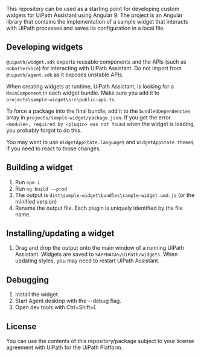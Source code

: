 This repository can be used as a starting point for developing custom widgets for UiPath Assistant using Angular 9.
The project is an Angular library that contains the implementation of a sample widget that interacts with UiPath processes and saves its configuration in a local file.

## Developing widgets

`@uipath/widget.sdk` exports reusable components and the APIs (such as `RobotService`) for interacting with UiPath Assistant. Do not import from `@uipath/agent.sdk` as it exposes unstable APIs.

When creating widgets at runtime, UiPath Assistant, is looking for a `MainComponent` in each widget bundle. Make sure you add it to `projects\sample-widget\src\public-api.ts`.

To force a package into the final bundle, add it to the `bundledDependencies` array in `projects/sample-widget/package.json`. If you get the error `<module>, required by <plugin> was not found` when the widget is loading, you probably forgot to do this.

You may want to use `WidgetAppState.language$` and `WidgetAppState.theme$` if you need to react to those changes.

## Building a widget

1. Run `npm i`
2. Run `ng build --prod`
3. The output is `dist\sample-widget\bundles\sample-widget.umd.js` (or the minified version)
4. Rename the output file. Each plugin is uniquely identified by the file name.

## Installing/updating a widget

1. Drag and drop the output onto the main window of a running UiPath Assistant. Widgets are saved to `%APPDATA%/UiPath/widgets`. When updating styles, you may need to restart UiPath Assistant.

## Debugging

1. Install the widget.
1. Start Agent desktop with the --debug flag.
2. Open dev tools with Ctrl+Shift+I.

## License

You can use the contents of this repository/package subject to your license agreement with UiPath for the UiPath Platform.
